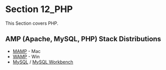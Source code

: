 # Section 12_PHP

This Section covers PHP.

## AMP (Apache, MySQL, PHP) Stack Distributions

* [MAMP](https://www.mamp.info/en/) - Mac
* [WAMP](https://sourceforge.net/projects/wampserver/) - Win
* [MySQL](https://www.mysql.com/) / [MySQL Workbench](https://dev.mysql.com/downloads/workbench/)
 